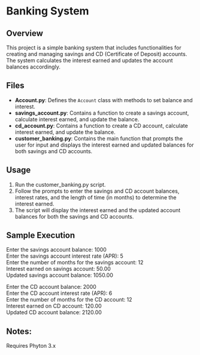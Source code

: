 # Banking System

## Overview

This project is a simple banking system that includes functionalities for creating and managing savings and CD (Certificate of Deposit) accounts. The system calculates the interest earned and updates the account balances accordingly.

## Files

- **Account.py**: Defines the `Account` class with methods to set balance and interest.
- **savings_account.py**: Contains a function to create a savings account, calculate interest earned, and update the balance.
- **cd_account.py**: Contains a function to create a CD account, calculate interest earned, and update the balance.
- **customer_banking.py**: Contains the main function that prompts the user for input and displays the interest earned and updated balances for both savings and CD accounts.

## Usage

1. Run the customer_banking.py script.
2. Follow the prompts to enter the savings and CD account balances, interest rates, and the length of time (in months) to determine the interest earned.
3. The script will display the interest earned and the updated account balances for both the savings and CD accounts.

## Sample Execution

Enter the savings account balance: 1000\
Enter the savings account interest rate (APR): 5\
Enter the number of months for the savings account: 12\
Interest earned on savings account: 50.00\
Updated savings account balance: 1050.00

Enter the CD account balance: 2000\
Enter the CD account interest rate (APR): 6\
Enter the number of months for the CD account: 12\
Interest earned on CD account: 120.00\
Updated CD account balance: 2120.00

## Notes:

Requires Phyton 3.x 

